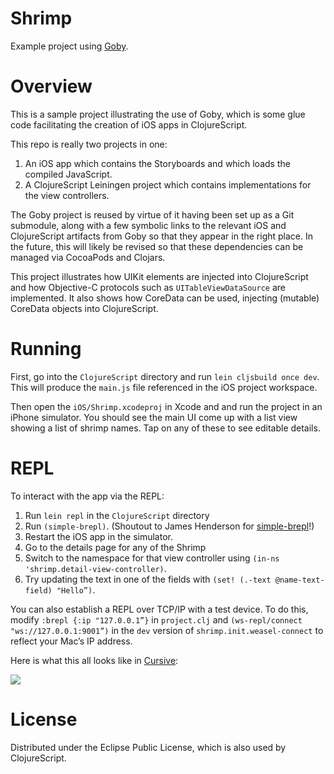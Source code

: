 Shrimp
======

Example project using [Goby](https://github.com/mfikes/goby).

Overview
========

This is a sample project illustrating the use of Goby, which is some glue code facilitating the creation of iOS apps in ClojureScript.

This repo is really two projects in one:

1. An iOS app which contains the Storyboards and which loads the compiled JavaScript.
2. A ClojureScript Leiningen project which contains implementations for the view controllers.

The Goby project is reused by virtue of it having been set up as a Git submodule, along with a few symbolic links to the relevant iOS and ClojureScript artifacts from Goby so that they appear in the right place. In the future, this will likely be revised so that these dependencies can be managed via CocoaPods and Clojars.

This project illustrates how UIKit elements are injected into ClojureScript and how Objective-C protocols such as `UITableViewDataSource` are implemented. It also shows how CoreData can be used, injecting (mutable) CoreData objects into ClojureScript.

Running
=======

First, go into the `ClojureScript` directory and run `lein cljsbuild once dev`. This will produce the `main.js` file referenced in the iOS project workspace.

Then open the `iOS/Shrimp.xcodeproj` in Xcode and and run the project in an iPhone simulator. You should see the main UI come up with a list view showing a list of shrimp names. Tap on any of these to see editable details.

REPL
====

To interact with the app via the REPL:

1. Run `lein repl` in the `ClojureScript` directory
2. Run `(simple-brepl)`. (Shoutout to James Henderson for [simple-brepl](https://github.com/james-henderson/simple-brepl)!)
3. Restart the iOS app in the simulator.
4. Go to the details page for any of the Shrimp
5. Switch to the namespace for that view controller using `(in-ns 'shrimp.detail-view-controller)`.
6. Try updating the text in one of the fields with `(set! (.-text @name-text-field) "Hello”)`.

You can also establish a REPL over TCP/IP with a test device. To do this, modify `:brepl {:ip "127.0.0.1”}` in `project.clj` and `(ws-repl/connect "ws://127.0.0.1:9001”)` in the `dev` version of `shrimp.init.weasel-connect` to reflect your Mac’s IP address.

Here is what this all looks like in [Cursive](https://cursiveclojure.com):

![](https://raw.githubusercontent.com/mfikes/shrimp/master/devenv.png)

License
=======

Distributed under the Eclipse Public License, which is also used by ClojureScript.

